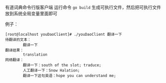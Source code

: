有道词典命令行版客户端
运行命令
`go build`
生成可执行文件，然后把可执行文件放到系统全局变量里面即可

例子：

```bigquery
[root@localhost youDaoClient]# ./youDaoClient 翻译一下
待翻译的文本：
        翻译一下
翻译结果：
        translation
网络翻译：
        翻译一下：south of the slot; traduce;
        人工翻译一下：Snow Halation;
        翻译一下这句英语：hope you can understand me;
```